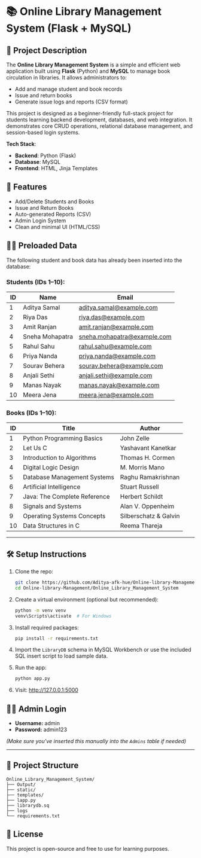 # 📚 Online Library Management System (Flask + MySQL)

## 📄 Project Description

The **Online Library Management System** is a simple and efficient web application built using **Flask** (Python) and **MySQL** to manage book circulation in libraries. It allows administrators to:

- Add and manage student and book records
- Issue and return books
- Generate issue logs and reports (CSV format)

This project is designed as a beginner-friendly full-stack project for students learning backend development, databases, and web integration. It demonstrates core CRUD operations, relational database management, and session-based login systems.

**Tech Stack**:
- **Backend**: Python (Flask)
- **Database**: MySQL
- **Frontend**: HTML, Jinja Templates

## 🚀 Features

- Add/Delete Students and Books
- Issue and Return Books
- Auto-generated Reports (CSV)
- Admin Login System
- Clean and minimal UI (HTML/CSS)

## 👨‍🎓 Preloaded Data

The following student and book data has already been inserted into the database:

### Students (IDs 1–10):

| ID | Name              | Email                         |
|----|-------------------|-------------------------------|
| 1  | Aditya Samal      | aditya.samal@example.com      |
| 2  | Riya Das          | riya.das@example.com          |
| 3  | Amit Ranjan       | amit.ranjan@example.com       |
| 4  | Sneha Mohapatra   | sneha.mohapatra@example.com   |
| 5  | Rahul Sahu        | rahul.sahu@example.com        |
| 6  | Priya Nanda       | priya.nanda@example.com       |
| 7  | Sourav Behera     | sourav.behera@example.com     |
| 8  | Anjali Sethi      | anjali.sethi@example.com      |
| 9  | Manas Nayak       | manas.nayak@example.com       |
| 10 | Meera Jena        | meera.jena@example.com        |

### Books (IDs 1–10):

| ID | Title                         | Author                  |
|----|-------------------------------|-------------------------|
| 1  | Python Programming Basics     | John Zelle              |
| 2  | Let Us C                      | Yashavant Kanetkar      |
| 3  | Introduction to Algorithms    | Thomas H. Cormen        |
| 4  | Digital Logic Design          | M. Morris Mano          |
| 5  | Database Management Systems   | Raghu Ramakrishnan      |
| 6  | Artificial Intelligence       | Stuart Russell          |
| 7  | Java: The Complete Reference  | Herbert Schildt         |
| 8  | Signals and Systems           | Alan V. Oppenheim       |
| 9  | Operating Systems Concepts    | Silberschatz & Galvin   |
| 10 | Data Structures in C          | Reema Thareja           |

---

## 🛠️ Setup Instructions

1. Clone the repo:
   ```bash
   git clone https://github.com/Aditya-afk-hue/Online-library-Management
   cd Online-library-Management/Online_Library_Management_System
   ```

2. Create a virtual environment (optional but recommended):
   ```bash
   python -m venv venv
   venv\Scripts\activate  # For Windows
   ```

3. Install required packages:
   ```bash
   pip install -r requirements.txt
   ```

4. Import the `LibraryDB` schema in MySQL Workbench or use the included SQL insert script to load sample data.

5. Run the app:
   ```bash
   python app.py
   ```

6. Visit: http://127.0.0.1:5000

## 🧑‍💼 Admin Login

- **Username:** admin
- **Password:** admin123

*(Make sure you've inserted this manually into the `Admins` table if needed)*

---

## 📁 Project Structure

```
Online_Library_Management_System/
├── Output/
├── static/
├── templates/
├── lapp.py
├── librarydb.sq
├── logs
└── requirements.txt
```

## 📄 License

This project is open-source and free to use for learning purposes.
